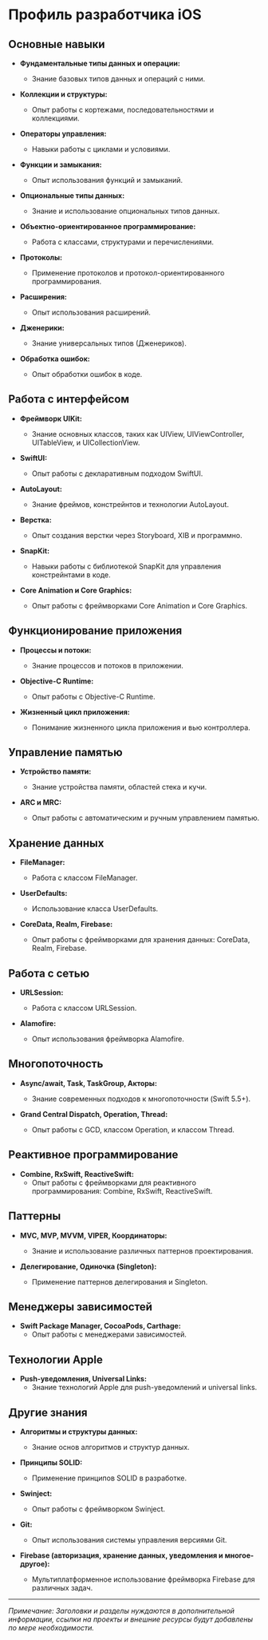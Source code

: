 # Профиль разработчика iOS

## Основные навыки

- **Фундаментальные типы данных и операции:**
  - Знание базовых типов данных и операций с ними.

- **Коллекции и структуры:**
  - Опыт работы с кортежами, последовательностями и коллекциями.

- **Операторы управления:**
  - Навыки работы с циклами и условиями.

- **Функции и замыкания:**
  - Опыт использования функций и замыканий.

- **Опциональные типы данных:**
  - Знание и использование опциональных типов данных.

- **Объектно-ориентированное программирование:**
  - Работа с классами, структурами и перечислениями.

- **Протоколы:**
  - Применение протоколов и протокол-ориентированного программирования.

- **Расширения:**
  - Опыт использования расширений.

- **Дженерики:**
  - Знание универсальных типов (Дженериков).

- **Обработка ошибок:**
  - Опыт обработки ошибок в коде.

## Работа с интерфейсом

- **Фреймворк UIKit:**
  - Знание основных классов, таких как UIView, UIViewController, UITableView, и UICollectionView.

- **SwiftUI:**
  - Опыт работы с декларативным подходом SwiftUI.

- **AutoLayout:**
  - Знание фреймов, констрейнтов и технологии AutoLayout.

- **Верстка:**
  - Опыт создания верстки через Storyboard, XIB и программно.

- **SnapKit:**
  - Навыки работы с библиотекой SnapKit для управления констрейнтами в коде.

- **Core Animation и Core Graphics:**
  - Опыт работы с фреймворками Core Animation и Core Graphics.

## Функционирование приложения

- **Процессы и потоки:**
  - Знание процессов и потоков в приложении.

- **Objective-C Runtime:**
  - Опыт работы с Objective-C Runtime.

- **Жизненный цикл приложения:**
  - Понимание жизненного цикла приложения и вью контроллера.

## Управление памятью

- **Устройство памяти:**
  - Знание устройства памяти, областей стека и кучи.

- **ARC и MRC:**
  - Опыт работы с автоматическим и ручным управлением памятью.

## Хранение данных

- **FileManager:**
  - Работа с классом FileManager.

- **UserDefaults:**
  - Использование класса UserDefaults.

- **CoreData, Realm, Firebase:**
  - Опыт работы с фреймворками для хранения данных: CoreData, Realm, Firebase.

## Работа с сетью

- **URLSession:**
  - Работа с классом URLSession.

- **Alamofire:**
  - Опыт использования фреймворка Alamofire.

## Многопоточность

- **Async/await, Task, TaskGroup, Акторы:**
  - Знание современных подходов к многопоточности (Swift 5.5+).

- **Grand Central Dispatch, Operation, Thread:**
  - Опыт работы с GCD, классом Operation, и классом Thread.

## Реактивное программирование

- **Combine, RxSwift, ReactiveSwift:**
  - Опыт работы с фреймворками для реактивного программирования: Combine, RxSwift, ReactiveSwift.

## Паттерны

- **MVC, MVP, MVVM, VIPER, Координаторы:**
  - Знание и использование различных паттернов проектирования.

- **Делегирование, Одиночка (Singleton):**
  - Применение паттернов делегирования и Singleton.

## Менеджеры зависимостей

- **Swift Package Manager, CocoaPods, Carthage:**
  - Опыт работы с менеджерами зависимостей.

## Технологии Apple

- **Push-уведомления, Universal Links:**
  - Знание технологий Apple для push-уведомлений и universal links.

## Другие знания

- **Алгоритмы и структуры данных:**
  - Знание основ алгоритмов и структур данных.

- **Принципы SOLID:**
  - Применение принципов SOLID в разработке.

- **Swinject:**
  - Опыт работы с фреймворком Swinject.

- **Git:**
  - Опыт использования системы управления версиями Git.

- **Firebase (авторизация, хранение данных, уведомления и многое-другое):**
  - Мультиплатформенное использование фреймворка Firebase для различных задач.

---

*Примечание: Заголовки и разделы нуждаются в дополнительной информации, ссылки на проекты и внешние ресурсы будут добавлены по мере необходимости.*
